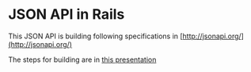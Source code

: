 # JSON API in Rails
This JSON API is building following specifications in [http://jsonapi.org/](http://jsonapi.org/)

The steps for building are in [this presentation](https://slides.com/kattyacuevas/conociendo-json-api#/)
